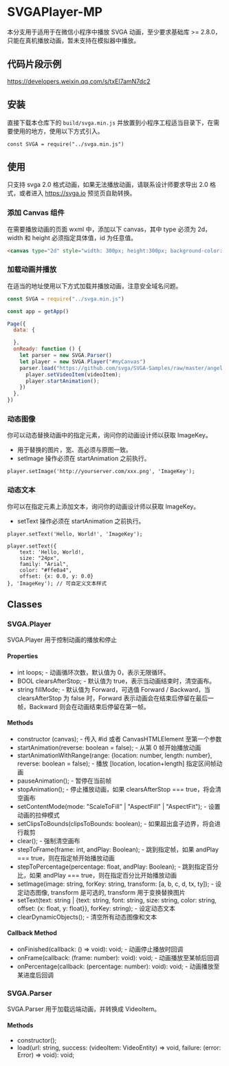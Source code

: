 # SVGAPlayer-MP

本分支用于适用于在微信小程序中播放 SVGA 动画，至少要求基础库 >= 2.8.0，只能在真机播放动画，暂未支持在模拟器中播放。

## 代码片段示例

https://developers.weixin.qq.com/s/txEl7amN7dc2

## 安装

直接下载本仓库下的 `build/svga.min.js` 并放置到小程序工程适当目录下，在需要使用的地方，使用以下方式引入。

```
const SVGA = require("../svga.min.js")
```

## 使用

只支持 svga 2.0 格式动画，如果无法播放动画，请联系设计师要求导出 2.0 格式，或者进入 https://svga.io 预览页自助转换。

### 添加 Canvas 组件

在需要播放动画的页面 wxml 中，添加以下 canvas，其中 type 必须为 2d，width 和 height 必须指定具体值，id 为任意值。

```html
<canvas type="2d" style="width: 300px; height:300px; background-color: black" id="myCanvas"></canvas>
```

### 加载动画并播放

在适当的地址使用以下方式加载并播放动画，注意安全域名问题。

```js
const SVGA = require("../svga.min.js")

const app = getApp()

Page({
  data: {

  },
  onReady: function () {
    let parser = new SVGA.Parser()
    let player = new SVGA.Player("#myCanvas")
    parser.load("https://github.com/svga/SVGA-Samples/raw/master/angel.svga", function (videoItem) {
      player.setVideoItem(videoItem);
      player.startAnimation();
    })
  },
})

```

### 动态图像

你可以动态替换动画中的指定元素，询问你的动画设计师以获取 ImageKey。

* 用于替换的图片，宽、高必须与原图一致。
* setImage 操作必须在 startAnimation 之前执行。

```
player.setImage('http://yourserver.com/xxx.png', 'ImageKey');
```

### 动态文本

你可以在指定元素上添加文本，询问你的动画设计师以获取 ImageKey。

* setText 操作必须在 startAnimation 之前执行。

```
player.setText('Hello, World!', 'ImageKey');
```

```
player.setText({ 
    text: 'Hello, World!, 
    size: "24px", 
    family: "Arial",
    color: "#ffe0a4",
    offset: {x: 0.0, y: 0.0}
}, 'ImageKey'); // 可自定义文本样式
```

## Classes

### SVGA.Player

SVGA.Player 用于控制动画的播放和停止

#### Properties

* int loops; - 动画循环次数，默认值为 0，表示无限循环。
* BOOL clearsAfterStop; - 默认值为 true，表示当动画结束时，清空画布。
* string fillMode; - 默认值为 Forward，可选值 Forward / Backward，当 clearsAfterStop 为 false 时，Forward 表示动画会在结束后停留在最后一帧，Backward 则会在动画结束后停留在第一帧。

#### Methods

* constructor (canvas); - 传入 #id 或者 CanvasHTMLElement 至第一个参数
* startAnimation(reverse: boolean = false); - 从第 0 帧开始播放动画
* startAnimationWithRange(range: {location: number, length: number}, reverse: boolean = false); - 播放 [location, location+length] 指定区间帧动画
* pauseAnimation(); - 暂停在当前帧
* stopAnimation(); - 停止播放动画，如果 clearsAfterStop === true，将会清空画布
* setContentMode(mode: "ScaleToFill" | "AspectFill" | "AspectFit"); - 设置动画的拉伸模式
* setClipsToBounds(clipsToBounds: boolean); - 如果超出盒子边界，将会进行裁剪
* clear(); - 强制清空画布
* stepToFrame(frame: int, andPlay: Boolean); - 跳到指定帧，如果 andPlay === true，则在指定帧开始播放动画
* stepToPercentage(percentage: float, andPlay: Boolean); - 跳到指定百分比，如果 andPlay === true，则在指定百分比开始播放动画
* setImage(image: string, forKey: string, transform: [a, b, c, d, tx, ty]); - 设定动态图像, transform 是可选的, transform 用于变换替换图片
* setText(text: string | {text: string, font: string, size: string, color: string, offset: {x: float, y: float}}, forKey: string); - 设定动态文本
* clearDynamicObjects(); - 清空所有动态图像和文本

#### Callback Method
* onFinished(callback: () => void): void; - 动画停止播放时回调
* onFrame(callback: (frame: number): void): void; - 动画播放至某帧后回调
* onPercentage(callback: (percentage: number): void): void; - 动画播放至某进度后回调

### SVGA.Parser

SVGA.Parser 用于加载远端动画，并转换成 VideoItem。

#### Methods

* constructor();
* load(url: string, success: (videoItem: VideoEntity) => void, failure: (error: Error) => void): void;
